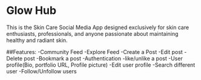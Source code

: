 # Glow Hub
This is the Skin Care Social Media App designed exclusively for skin care enthusiasts, professionals, and anyone passionate about maintaining healthy and radiant skin.

##Features:
-Community Feed
-Explore Feed
-Create a Post
-Edit post
-Delete post
-Bookmark a post
-Authentication
-like/unlike a post
-User profile(Bio, portfolio URL, Profile picture)
-Edit user profile
-Search different user
-Follow/Unfollow users


